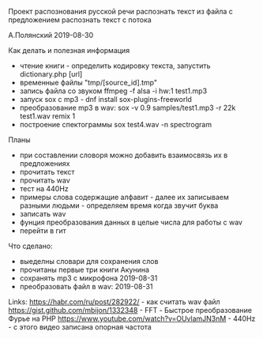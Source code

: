Проект распознования русской речи
распознать текст из файла с предложением
распознать текст с потока

А.Полянский
2019-08-30

Как делать и полезная информация
- чтение книги - определить кодировку текста, запустить dictionary.php [url] 
- временные файлы "tmp/[source_id].tmp" 
- запись файла со звуком ffmpeg -f alsa -i hw:1 test1.mp3
- запуск sox с mp3 - dnf install sox-plugins-freeworld 
- преобразование mp3 в wav: sox -v 0.9 samples/test1.mp3 -r 22k test1.wav remix 1
- построение спектограммы sox test4.wav -n spectrogram 

Планы
- при составлении словоря можно добавить взаимосвязь их в предложениях
- прочитать текст
- прочитать wav
- тест на 440Hz
- примеры слова содержащие алфавит - далее их записываем разными людьми - определяем время когда звучит буква
- записать wav
- фунция преобразования данных в целые числа для работы с wav
- перейти в гит 


Что сделано: 
- выеделны словари для сохранения слов
- прочитаны первые три книги Акунина
- сохранять mp3 c микрофона 2019-08-31
- преобразовать файл в wav: 2019-08-31

Links: 
https://habr.com/ru/post/282922/ - как считать wav файл
https://gist.github.com/mbijon/1332348 - FFT - Быстрое преобразование Фурье на PHP
https://www.youtube.com/watch?v=OUvlamJN3nM - 440Hz - с этого видео записана опорная частота
